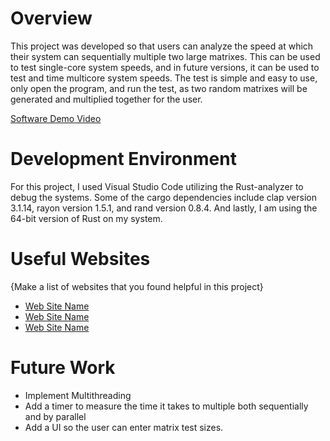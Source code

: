 # Overview

This project was developed so that users can analyze the speed at which their system can 
sequentially multiple two large matrixes. This can be used to test single-core system speeds, 
and in future versions, it can be used to test and time multicore system speeds. The test is 
simple and easy to use,  only open the program, and run the test, as two random matrixes will 
be generated and multiplied together for the user.


[Software Demo Video](https://www.loom.com/share/992477535c2e477bbac04c4ce6b0c050)

# Development Environment

For this project, I used Visual Studio Code utilizing the Rust-analyzer to debug the systems. 
Some of the cargo dependencies include clap version 3.1.14, rayon version 1.5.1, and rand 
version 0.8.4. And lastly, I am using the 64-bit version of Rust on my system.

# Useful Websites

{Make a list of websites that you found helpful in this project}
* [Web Site Name](https://users.rust-lang.org/)
* [Web Site Name](https://stackoverflow.com/)
* [Web Site Name](https://www.tutorialspoint.com/rust/rust_iterator_and_closure.htm)

# Future Work

* Implement Multithreading
* Add a timer to measure the time it takes to multiple both sequentially and by parallel
* Add a UI so the user can enter matrix test sizes.
